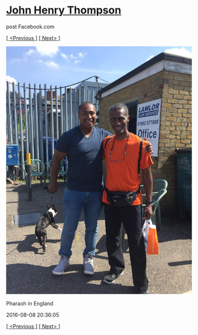 # [John Henry Thompson](../README.md)
post Facebook.com

[[ <Previous ]](2016-08-08-9.md) [[ Next> ]](2016-08-08-11.md)

[![](../media/2016-08-08/Pharaoh-in-England-9.jpg)](../README.md)

Pharaoh in England

2016-08-08 20:36:05

[[ <Previous ]](2016-08-08-9.md) [[ Next> ]](2016-08-08-11.md)